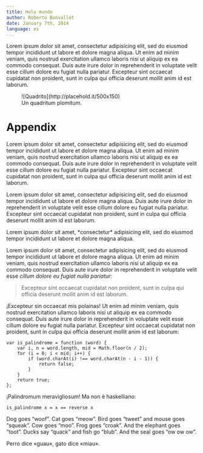 ```yaml
---
title: Hola mundo
author: Roberto Bonvallet
date: January 7th, 2014
language: es
...
```


Lorem ipsum dolor sit amet, consectetur adipisicing elit, sed do eiusmod
tempor incididunt ut labore et dolore magna aliqua. Ut enim ad minim
veniam, quis nostrud exercitation ullamco laboris nisi ut aliquip ex ea
commodo consequat. Duis aute irure dolor in reprehenderit in voluptate
velit esse cillum dolore eu fugiat nulla pariatur. Excepteur sint occaecat
cupidatat non proident, sunt in culpa qui officia deserunt mollit anim id
est laborum.

<figure>
  ![Quadrito](http://placehold.it/500x150)
  <figcaption>Un quadritum plomitum.</figcaption>
</figure>

# Appendix

Lorem ipsum dolor sit amet, consectetur adipisicing elit, sed do eiusmod
tempor incididunt ut labore et dolore magna aliqua. Ut enim ad minim
veniam, quis nostrud exercitation ullamco laboris nisi ut aliquip ex ea
commodo consequat. Duis aute irure dolor in reprehenderit in voluptate
velit esse cillum dolore eu fugiat nulla pariatur. Excepteur sint occaecat
cupidatat non proident, sunt in culpa qui officia deserunt mollit anim id
est laborum.

Lorem ipsum dolor sit amet, consectetur adipisicing elit, sed do eiusmod tempor
incididunt ut labore et dolore magna aliqua. Duis aute irure dolor in
reprehenderit in voluptate velit esse cillum dolore eu fugiat nulla pariatur.
Excepteur sint occaecat cupidatat non proident, sunt in culpa qui officia
deserunt mollit anim id est laborum.

<aside>
  Lorem ipsum dolor sit amet, *consectetur* adipisicing elit, sed do eiusmod
  tempor incididunt ut labore et dolore magna aliqua.
</aside>

Lorem ipsum dolor sit amet, consectetur adipisicing elit, sed do eiusmod
tempor incididunt ut labore et dolore magna aliqua. Ut enim ad minim
veniam, quis nostrud exercitation ullamco laboris nisi ut aliquip ex ea
commodo consequat. Duis aute irure dolor in reprehenderit in voluptate
velit esse *cillum dolore eu fugiat nulla pariatur*:

> Excepteur sint occaecat
> cupidatat non proident, sunt in culpa qui officia deserunt mollit anim id
> est laborum.

¡Excepteur sin occaecat mis polainas! Ut enim ad minim
veniam, quis nostrud exercitation ullamco laboris nisi ut aliquip ex ea
commodo consequat. Duis aute irure dolor in reprehenderit in voluptate
velit esse cillum dolore eu fugiat nulla pariatur. Excepteur sint occaecat
cupidatat non proident, sunt in culpa qui officia deserunt mollit anim id
est laborum:

    var is_palindrome = function (word) {
        var i, n = word.length, mid = Math.floor(n / 2);
        for (i = 0; i < mid; i++) {
            if (word.charAt(i) !== word.charAt(n - i - 1)) {
                return false;
            }
        }
        return true;
    };

¡Palindromum meravigliosum!  Ma non è haskelliano:

    is_palindrome x = x == reverse x

Dog goes “woof”. Cat goes “meow”.
Bird goes “tweet” and mouse goes “squeak”.
Cow goes “moo”. Frog goes “croak”.
And the elephant goes “toot”.
Ducks say “quack” and fish go “blub”.
And the seal goes “ow ow ow”.

Perro dice «guau», gato dice «miau».
